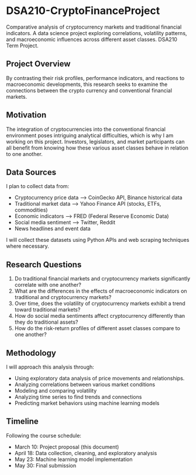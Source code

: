 # DSA210-CryptoFinanceProject
Comparative analysis of cryptocurrency markets and traditional financial indicators. A data science project exploring correlations, volatility patterns, and macroeconomic influences across different asset classes. DSA210 Term Project.

## Project Overview

By contrasting their risk profiles, performance indicators, and reactions to macroeconomic developments, this research seeks to examine the connections between the crypto currency and conventional financial markets.

## Motivation

The integration of cryptocurrencies into the conventional financial environment poses intriguing analytical difficulties, which is why I am working on this project. Investors, legislators, and market participants can all benefit from knowing how these various asset classes behave in relation to one another.

## Data Sources

I plan to collect data from:
- Cryptocurrency price data --> CoinGecko API, Binance historical data
- Traditional market data --> Yahoo Finance API (stocks, ETFs, commodities)
- Economic indicators --> FRED (Federal Reserve Economic Data)
- Social media sentiment --> Twitter, Reddit
- News headlines and event data

I will collect these datasets using Python APIs and web scraping techniques where necessary.

## Research Questions

1. Do traditional financial markets and cryptocurrency markets significantly correlate with one another?
2. What are the differences in the effects of macroeconomic indicators on traditional and cryptocurrency markets?
3. Over time, does the volatility of cryptocurrency markets exhibit a trend toward traditional markets?
4. How do social media sentiments affect cryptocurrency differently than they do traditional assets?
5. How do the risk-return profiles of different asset classes compare to one another?

## Methodology

I will approach this analysis through:
- Using exploratory data analysis of price movements and relationships.
- Analyzing correlations between various market conditions
- Modeling and comparing volatility
- Analyzing time series to find trends and connections
- Predicting market behaviors using machine learning models

## Timeline

Following the course schedule:
- March 10: Project proposal (this document)
- April 18: Data collection, cleaning, and exploratory analysis
- May 23: Machine learning model implementation
- May 30: Final submission

